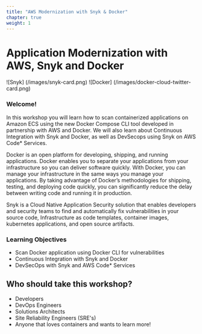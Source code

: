 ```yaml
---
title: "AWS Modernization with Snyk & Docker"
chapter: true
weight: 1
---
```


# Application Modernization with AWS, Snyk and Docker

![Snyk] (/images/snyk-card.png)
![Docker] (/images/docker-cloud-twitter-card.png)


### Welcome!

In this workshop you will learn how to scan containerized applications on Amazon ECS using the new Docker Compose CLI tool developed in partnership with AWS and Docker. We will also learn about Continuous Integration with Snyk and Docker, as well as DevSecops using Snyk on AWS Code* Services.

Docker is an open platform for developing, shipping, and running applications. Docker enables you to separate your applications from your infrastructure so you can deliver software quickly. With Docker, you can manage your infrastructure in the same ways you manage your applications. By taking advantage of Docker’s methodologies for shipping, testing, and deploying code quickly, you can significantly reduce the delay between writing code and running it in production.

Snyk is a Cloud Native Application Security solution that enables developers and security teams to find and automatically fix vulnerabilities in your source code, Infrastructure as code templates, container images, kubernetes applications, and open source artifacts.

### Learning Objectives
- Scan Docker application using Docker CLI for vulnerabilities
- Continuous Integration with Snyk and Docker
- DevSecOps with Snyk and AWS Code* Services

## Who should take this workshop?
- Developers 
- DevOps Engineers
- Solutions Architects
- Site Reliability Engineers (SRE's)
- Anyone that loves containers and wants to learn more!

